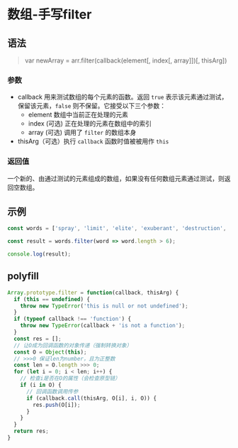 # 数组-手写filter

## 语法

> var newArray = arr.filter(callback(element[, index[, array]])[, thisArg])

### 参数
- callback 用来测试数组的每个元素的函数。返回 `true` 表示该元素通过测试，保留该元素，`false` 则不保留。它接受以下三个参数：
  - element 数组中当前正在处理的元素
  - index (可选) 正在处理的元素在数组中的索引
  - array (可选) 调用了 `filter` 的数组本身
- thisArg（可选）执行 `callback` 函数时值被被用作 `this`
### 返回值
一个新的、由通过测试的元素组成的数组，如果没有任何数组元素通过测试，则返回空数组。

## 示例

```js
const words = ['spray', 'limit', 'elite', 'exuberant', 'destruction', 'present'];

const result = words.filter(word => word.length > 6);

console.log(result);
```


## polyfill

```js
Array.prototype.filter = function(callback, thisArg) {
  if (this == undefined) {
    throw new TypeError('this is null or not undefined');
  }
  if (typeof callback !== 'function') {
    throw new TypeError(callback + 'is not a function');
  }
  const res = [];
  // 让O成为回调函数的对象传递（强制转换对象）
  const O = Object(this);
  // >>>0 保证len为number，且为正整数
  const len = O.length >>> 0;
  for (let i = 0; i < len; i++) {
    // 检查i是否在O的属性（会检查原型链）
    if (i in O) {
      // 回调函数调用传参
      if (callback.call(thisArg, O[i], i, O)) {
        res.push(O[i]);
      }
    }
  }
  return res;
}

```

